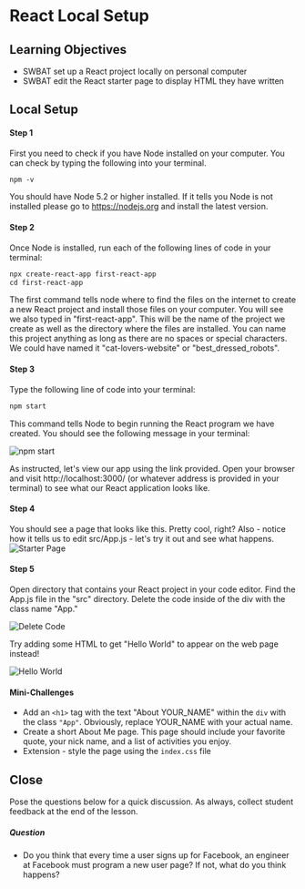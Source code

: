 # React Local Setup

## Learning Objectives

* SWBAT set up a React project locally on personal computer 
* SWBAT edit the React starter page to display HTML they have written

## Local Setup

#### Step 1

First you need to check if you have Node installed on your computer. You can check by typing the following into your terminal.

```HTML
npm -v
```

You should have Node 5.2 or higher installed. If it tells you Node is not installed please go to https://nodejs.org and install the latest version.

#### Step 2

Once Node is installed, run each of the following lines of code in your terminal:

```HTML
npx create-react-app first-react-app
cd first-react-app
```

The first command tells node where to find the files on the internet to create a new React project and install those files on your computer. You will see we also typed in "first-react-app". This will be the name of the project we create as well as the directory where the files are installed. You can name this project anything as long as there are no spaces or special characters. We could have named it "cat-lovers-website" or "best_dressed_robots".

#### Step 3

Type the following line of code into your terminal:

```HTML
npm start
```

This command tells Node to begin running the React program we have created. You should see the following message in your terminal:

![npm start](./img/npm-start.png)

As instructed, let's view our app using the link provided. Open your browser and visit http://localhost:3000/ (or whatever address is provided in your terminal) to see what our React application looks like.

#### Step 4

You should see a page that looks like this. Pretty cool, right? Also - notice how it tells us to edit src/App.js - let's try it out and see what happens.
![Starter Page](./img/first-page.png)

#### Step 5

Open directory that contains your React project in your code editor. Find the App.js file in the "src" directory. Delete the code inside of the div with the class name "App."

![Delete Code](./img/delete-code.png)

Try adding some HTML to get "Hello World" to appear on the web page instead!

![Hello World](./img/hello-world.png)

<a id="mini-challenges"></a>
#### Mini-Challenges

* Add an `<h1>` tag with the text "About YOUR_NAME" within the `div` with the class `"App"`. Obviously, replace YOUR_NAME with your actual name.
* Create a short About Me page. This page should include your favorite quote, your nick name, and a list of activities you enjoy.
* Extension - style the page using the `index.css` file

## Close

Pose the questions below for a quick discussion. As always, collect student feedback at the end of the lesson.

##### Question

* Do you think that every time a user signs up for Facebook, an engineer at Facebook must program a new user page? If not, what do you think happens?

